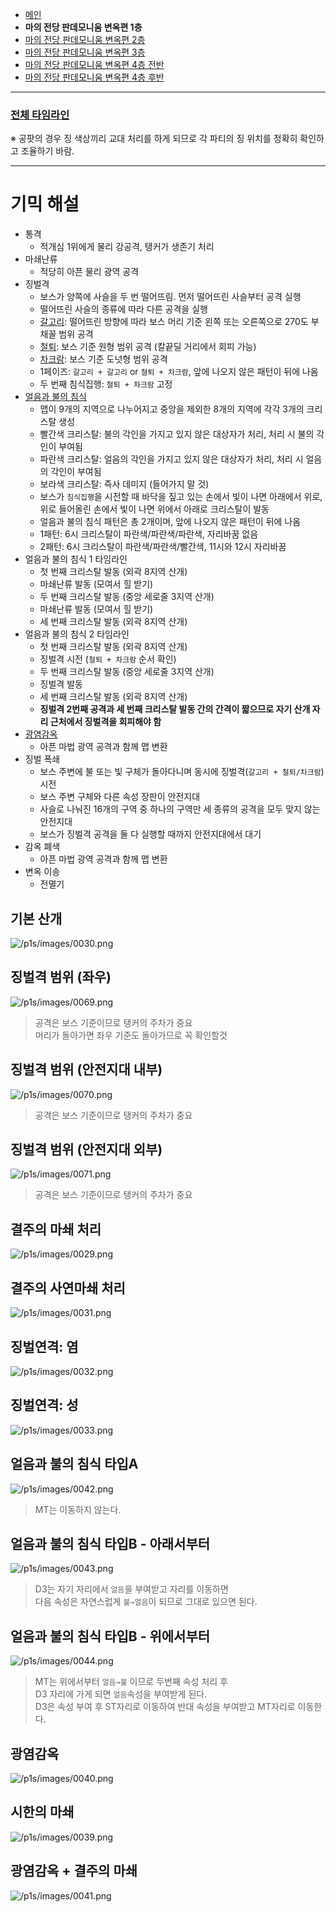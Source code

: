 - [메인](https://github.com/Gangaemonium/Asphodelos/tree/main/README.md)
- __마의 전당 판데모니움 변옥편 1층__
- [마의 전당 판데모니움 변옥편 2층](https://github.com/Gangaemonium/Asphodelos/tree/main/p2s/README.md)
- [마의 전당 판데모니움 변옥편 3층](https://github.com/Gangaemonium/Asphodelos/tree/main/p3s/README.md)
- [마의 전당 판데모니움 변옥편 4층 전반](https://github.com/Gangaemonium/Asphodelos/tree/main/p4s_I/README.md) 
- [마의 전당 판데모니움 변옥편 4층 후반](https://github.com/Gangaemonium/Asphodelos/tree/main/p4s_II/README.md)

--------

### [전체 타임라인](https://github.com/Gangaemonium/Asphodelos/tree/main/timeline/p1s.md)

※ 공팟의 경우 징 색상끼리 교대 처리를 하게 되므로 각 파티의 징 위치를 정확히 확인하고 조율하기 바람.

--------

# 기믹 해설

- 통격
    - 적개심 1위에게 물리 강공격, 탱커가 생존기 처리
- 마쇄난류
    - 적당히 아픈 물리 광역 공격
- 징벌격
    - 보스가 양쪽에 사슬을 두 번 떨어뜨림. 먼저 떨어뜨린 사슬부터 공격 실행
    - 떨어뜨린 사슬의 종류에 따라 다른 공격을 실행
    - [갈고리](#징벌격-범위-좌우): 떨어뜨린 방향에 따라 보스 머리 기준 왼쪽 또는 오른쪽으로 270도 부채꼴 범위 공격
    - [철퇴](#징벌격-범위-안전지대-외부): 보스 기준 원형 범위 공격 (칼끝딜 거리에서 회피 가능)
    - [차크람](#징벌격-범위-안전지대-내부): 보스 기준 도넛형 범위 공격
    - 1페이즈: `갈고리 + 갈고리` or `철퇴 + 차크람`, 앞에 나오지 않은 패턴이 뒤에 나옴
    - 두 번째 침식집행: `철퇴 + 차크람` 고정
- [얼음과 불의 침식](#얼음과-불의-침식-타입a)
    - 맵이 9개의 지역으로 나누어지고 중앙을 제외한 8개의 지역에 각각 3개의 크리스탈 생성
    - 빨간색 크리스탈: 불의 각인을 가지고 있지 않은 대상자가 처리, 처리 시 불의 각인이 부여됨
    - 파란색 크리스탈: 얼음의 각인을 가지고 있지 않은 대상자가 처리, 처리 시 얼음의 각인이 부여됨
    - 보라색 크리스탈: 즉사 데미지 (들어가지 말 것)
    - 보스가 `침식집행`을 시전할 때 바닥을 짚고 있는 손에서 빛이 나면 아래에서 위로, 위로 들어올린 손에서 빛이 나면 위에서 아래로 크리스탈이 발동
    - 얼음과 불의 침식 패턴은 총 2개이며, 앞에 나오지 않은 패턴이 뒤에 나옴
    - 1패턴: 6시 크리스탈이 파란색/파란색/파란색, 자리바꿈 없음
    - 2패턴: 6시 크리스탈이 파란색/파란색/빨간색, 11시와 12시 자리바꿈
- 얼음과 불의 침식 1 타임라인
    - 첫 번째 크리스탈 발동 (외곽 8지역 산개)
    - 마쇄난류 발동 (모여서 힐 받기)
    - 두 번째 크리스탈 발동 (중앙 세로줄 3지역 산개)
    - 마쇄난류 발동 (모여서 힐 받기)
    - 세 번째 크리스탈 발동 (외곽 8지역 산개)
- 얼음과 불의 침식 2 타임라인
    - 첫 번째 크리스탈 발동 (외곽 8지역 산개)
    - 징벌격 시전 (`철퇴 + 차크람` 순서 확인)
    - 두 번째 크리스탈 발동 (중앙 세로줄 3지역 산개)
    - 징벌격 발동
    - 세 번째 크리스탈 발동 (외곽 8지역 산개)
    - **징벌격 2번째 공격과 세 번째 크리스탈 발동 간의 간격이 짧으므로 자기 산개 자리 근처에서 징벌격을 회피해야 함**
- [광염감옥](#광염감옥)
    - 아픈 마법 광역 공격과 함께 맵 변환
- 징벌 폭쇄
    - 보스 주변에 불 또는 빛 구체가 돌아다니며 동시에 징벌격(`갈고리 + 철퇴/차크람`) 시전
    - 보스 주변 구체와 다른 속성 장판이 안전지대
    - 사슬로 나눠진 16개의 구역 중 하나의 구역만 세 종류의 공격을 모두 맞지 않는 안전지대
    - 보스가 징벌격 공격을 둘 다 실행할 때까지 안전지대에서 대기
- 감옥 폐색
    - 아픈 마법 광역 공격과 함께 맵 변환
- 변옥 이송
    - 전멸기

## 기본 산개
![/p1s/images/0030.png](https://raw.githubusercontent.com/Gangaemonium/Asphodelos/main/p1s/images/0030.png)
## 징벌격 범위 (좌우)
![/p1s/images/0069.png](https://raw.githubusercontent.com/Gangaemonium/Asphodelos/main/p1s/images/0069.png)
> 공격은 보스 기준이므로 탱커의 주차가 중요<br>머리가 돌아가면 좌우 기준도 돌아가므로 꼭 확인할것
## 징벌격 범위 (안전지대 내부)
![/p1s/images/0070.png](https://raw.githubusercontent.com/Gangaemonium/Asphodelos/main/p1s/images/0070.png)
> 공격은 보스 기준이므로 탱커의 주차가 중요
## 징벌격 범위 (안전지대 외부)
![/p1s/images/0071.png](https://raw.githubusercontent.com/Gangaemonium/Asphodelos/main/p1s/images/0071.png)
> 공격은 보스 기준이므로 탱커의 주차가 중요
## 결주의 마쇄 처리
![/p1s/images/0029.png](https://raw.githubusercontent.com/Gangaemonium/Asphodelos/main/p1s/images/0029.png)
## 결주의 사연마쇄 처리
![/p1s/images/0031.png](https://raw.githubusercontent.com/Gangaemonium/Asphodelos/main/p1s/images/0031.png)
## 징벌연격: 염
![/p1s/images/0032.png](https://raw.githubusercontent.com/Gangaemonium/Asphodelos/main/p1s/images/0032.png)
## 징벌연격: 성
![/p1s/images/0033.png](https://raw.githubusercontent.com/Gangaemonium/Asphodelos/main/p1s/images/0033.png)
## 얼음과 불의 침식 타입A
![/p1s/images/0042.png](https://raw.githubusercontent.com/Gangaemonium/Asphodelos/main/p1s/images/0042.png)
> MT는 이동하지 않는다.
## 얼음과 불의 침식 타입B - 아래서부터
![/p1s/images/0043.png](https://raw.githubusercontent.com/Gangaemonium/Asphodelos/main/p1s/images/0043.png)
> D3는 자기 자리에서 `얼음`을 부여받고 자리를 이동하면<br>다음 속성은 자연스럽게 `불→얼음`이 되므로 그대로 있으면 된다.
## 얼음과 불의 침식 타입B - 위에서부터
![/p1s/images/0044.png](https://raw.githubusercontent.com/Gangaemonium/Asphodelos/main/p1s/images/0044.png)
> MT는 위에서부터 `얼음→불` 이므로 두번째 속성 처리 후<br>D3 자리에 가게 되면 `얼음`속성을 부여받게 된다.<br>
> D3은 속성 부여 후 ST자리로 이동하여 반대 속성을 부여받고 MT자리로 이동한다.
## 광염감옥
![/p1s/images/0040.png](https://raw.githubusercontent.com/Gangaemonium/Asphodelos/main/p1s/images/0040.png)
## 시한의 마쇄
![/p1s/images/0039.png](https://raw.githubusercontent.com/Gangaemonium/Asphodelos/main/p1s/images/0039.png)
## 광염감옥 + 결주의 마쇄
![/p1s/images/0041.png](https://raw.githubusercontent.com/Gangaemonium/Asphodelos/main/p1s/images/0041.png)